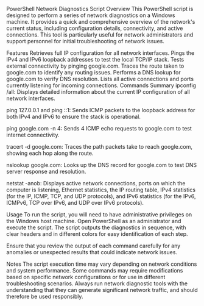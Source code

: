 PowerShell Network Diagnostics Script
Overview
This PowerShell script is designed to perform a series of network diagnostics on a Windows machine. It provides a quick and comprehensive overview of the network's current status, including configuration details, connectivity, and active connections. This tool is particularly useful for network administrators and support personnel for initial troubleshooting of network issues.

Features
Retrieves full IP configuration for all network interfaces.
Pings the IPv4 and IPv6 loopback addresses to test the local TCP/IP stack.
Tests external connectivity by pinging google.com.
Traces the route taken to google.com to identify any routing issues.
Performs a DNS lookup for google.com to verify DNS resolution.
Lists all active connections and ports currently listening for incoming connections.
Commands Summary
ipconfig /all: Displays detailed information about the current IP configuration of all network interfaces.

ping 127.0.0.1 and ping ::1: Sends ICMP packets to the loopback address for both IPv4 and IPv6 to ensure the stack is operational.

ping google.com -n 4: Sends 4 ICMP echo requests to google.com to test internet connectivity.

tracert -d google.com: Traces the path packets take to reach google.com, showing each hop along the route.

nslookup google.com: Looks up the DNS record for google.com to test DNS server response and resolution.

netstat -anob: Displays active network connections, ports on which the computer is listening, Ethernet statistics, the IP routing table, IPv4 statistics (for the IP, ICMP, TCP, and UDP protocols), and IPv6 statistics (for the IPv6, ICMPv6, TCP over IPv6, and UDP over IPv6 protocols).

Usage
To run the script, you will need to have administrative privileges on the Windows host machine. Open PowerShell as an administrator and execute the script. The script outputs the diagnostics in sequence, with clear headers and in different colors for easy identification of each step.

Ensure that you review the output of each command carefully for any anomalies or unexpected results that could indicate network issues.

Notes
The script execution time may vary depending on network conditions and system performance.
Some commands may require modifications based on specific network configurations or for use in different troubleshooting scenarios.
Always run network diagnostic tools with the understanding that they can generate significant network traffic, and should therefore be used responsibly.
